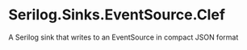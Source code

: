 # Serilog.Sinks.EventSource.Clef
A Serilog sink that writes to an EventSource in compact JSON format
